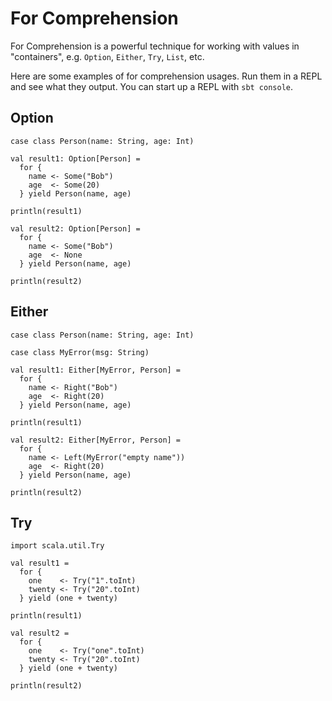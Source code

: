 # For Comprehension

For Comprehension is a powerful technique for working with values in "containers", e.g. `Option`, `Either`, `Try`, `List`, etc.

Here are some examples of for comprehension usages. Run them in a REPL and see what they output. You can start up a REPL with `sbt console`.

## Option

```
case class Person(name: String, age: Int)

val result1: Option[Person] =
  for {
    name <- Some("Bob")
    age  <- Some(20)
  } yield Person(name, age)

println(result1)

val result2: Option[Person] =
  for {
    name <- Some("Bob")
    age  <- None
  } yield Person(name, age)

println(result2)
```

## Either

```
case class Person(name: String, age: Int)

case class MyError(msg: String)

val result1: Either[MyError, Person] =
  for {
    name <- Right("Bob")
    age  <- Right(20)
  } yield Person(name, age)

println(result1)

val result2: Either[MyError, Person] =
  for {
    name <- Left(MyError("empty name"))
    age  <- Right(20)
  } yield Person(name, age)

println(result2)
```

## Try

```
import scala.util.Try

val result1 =
  for {
    one    <- Try("1".toInt)
    twenty <- Try("20".toInt)
  } yield (one + twenty)

println(result1)

val result2 =
  for {
    one    <- Try("one".toInt)
    twenty <- Try("20".toInt)
  } yield (one + twenty)

println(result2)
```
